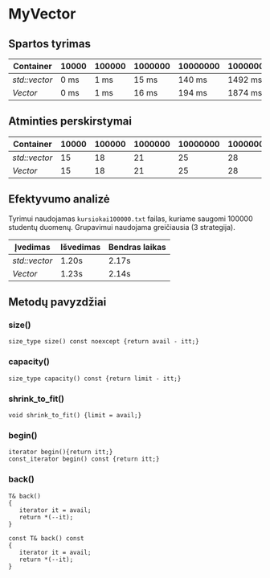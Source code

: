# MyVector

## Spartos tyrimas ##

Container | 10000 | 100000 | 1000000 | 10000000 | 100000000
------------ | -------------| -------------| -------------| -------------| -------------
*std::vector* | 0 ms | 1 ms | 15 ms | 140 ms | 1492 ms 
*Vector* | 0 ms | 1 ms | 16 ms | 194 ms | 1874 ms

## Atminties perskirstymai ##

Container | 10000 | 100000 | 1000000 | 10000000 | 100000000
------------ | -------------| -------------| -------------| -------------| -------------
*std::vector* | 15 | 18 | 21 | 25 | 28
*Vector* | 15 | 18 | 21 | 25 | 28

## Efektyvumo analizė ##

Tyrimui naudojamas `kursiokai100000.txt` failas, kuriame saugomi 100000 studentų duomenų. Grupavimui naudojama greičiausia (3 strategija).

Įvedimas | Išvedimas | Bendras laikas
------------ | ------------- | ------------- 
*std::vector* | 1.20s | 2.17s | 4.05s
*Vector* | 1.23s  | 2.14s | 4.03s

## Metodų pavyzdžiai ##

### size() ###

```
size_type size() const noexcept {return avail - itt;}

```

### capacity() ###

```
size_type capacity() const {return limit - itt;}
```

### shrink_to_fit() ###

```
void shrink_to_fit() {limit = avail;}
```

### begin() ###

```
iterator begin(){return itt;}
const_iterator begin() const {return itt;}
```

### back() ###

```
T& back()
{
   iterator it = avail;
   return *(--it);
}

const T& back() const
{
   iterator it = avail;
   return *(--it);
}

```
